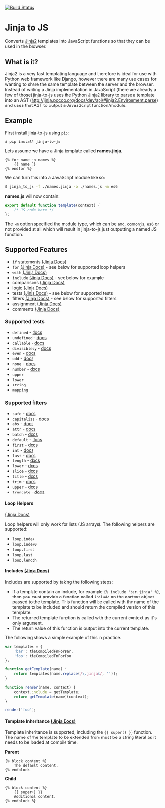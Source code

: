 [![Build Status](https://travis-ci.org/jonbretman/jinja-to-js.svg?branch=master)](https://travis-ci.org/jonbretman/jinja-to-js)

# Jinja to JS
Converts [Jinja2](http://jinja.pocoo.org/docs/dev/) templates into JavaScript functions so that they can be used in the browser.

## What is it?
Jinja2 is a very fast templating language and therefore is ideal for use with Python web framework like Django, however there are many use cases for wanting to share the same template between the server and the browser. Instead of writing a Jinja implementation in JavaScript (there are already a few of those) jinja-to-js uses the Python Jinja2 library to parse a template into an AST (http://jinja.pocoo.org/docs/dev/api/#jinja2.Environment.parse) and uses that AST to output a JavasScript function/module.

## Example

First install jinja-to-js using `pip`:
```sh
$ pip install jinja-to-js
```

Lets assume we have a Jinja template called **names.jinja**.
```jinja
{% for name in names %}
    {{ name }}
{% endfor %}
```

We can turn this into a JavaScript module like so:
```sh
$ jinja_to_js -f ./names.jinja -o ./names.js -m es6
```

**names.js** will now contain:
```js
export default function template(context) {
    /* JS code here */
};
```

The `-m` option specified the module type, which can be `amd`, `commonjs`, `es6` or not provided at all which will result in jinja-to-js just outputting a named JS function.

## Supported Features
* `if` statements [(Jinja Docs)](http://jinja.pocoo.org/docs/dev/templates/#if)
* `for` [(Jinja Docs)](http://jinja.pocoo.org/docs/dev/templates/#for) - see below for supported loop helpers
* `with` [(Jinja Docs)](http://jinja.pocoo.org/docs/dev/templates/#with-statement)
* `include` [(Jinja Docs)](http://jinja.pocoo.org/docs/dev/templates/#include) - see below for example
* comparisons [(Jinja Docs)](http://jinja.pocoo.org/docs/dev/templates/#comparisons)
* logic [(Jinja Docs)](http://jinja.pocoo.org/docs/dev/templates/#logic)
* tests [(Jinja Docs)](http://jinja.pocoo.org/docs/dev/templates/#tests) - see below for supported tests
* filters [(Jinja Docs)](http://jinja.pocoo.org/docs/dev/templates/#builtin-filters) - see below for supported filters
* assignment [(Jinja Docs)](http://jinja.pocoo.org/docs/dev/templates/#assignments)
* comments [(Jinja Docs)](http://jinja.pocoo.org/docs/dev/templates/#comments)

### Supported tests
* `defined` - [docs](http://jinja.pocoo.org/docs/dev/templates/#defined)
* `undefined` - [docs](http://jinja.pocoo.org/docs/dev/templates/#undefined)
* `callable` - [docs](http://jinja.pocoo.org/docs/dev/templates/#callable)
* `divisibleby` - [docs](http://jinja.pocoo.org/docs/dev/templates/#divisibleby)
* `even` - [docs](http://jinja.pocoo.org/docs/dev/templates/#even)
* `odd` - [docs](http://jinja.pocoo.org/docs/dev/templates/#odd)
* `none` - [docs](http://jinja.pocoo.org/docs/dev/templates/#none)
* `number` - [docs](http://jinja.pocoo.org/docs/dev/templates/#number)
* `upper`
* `lower`
* `string`
* `mapping`

### Supported filters
* `safe` - [docs](http://jinja.pocoo.org/docs/dev/templates/#safe)
* `capitalize` - [docs](http://jinja.pocoo.org/docs/dev/templates/#capitalize)
* `abs` - [docs](http://jinja.pocoo.org/docs/dev/templates/#abs)
* `attr` - [docs](http://jinja.pocoo.org/docs/dev/templates/#attr)
* `batch` - [docs](http://jinja.pocoo.org/docs/dev/templates/#batch)
* `default` - [docs](http://jinja.pocoo.org/docs/dev/templates/#default)
* `first` - [docs](http://jinja.pocoo.org/docs/dev/templates/#first)
* `int` - [docs](http://jinja.pocoo.org/docs/dev/templates/#int)
* `last` - [docs](http://jinja.pocoo.org/docs/dev/templates/#last)
* `length` - [docs](http://jinja.pocoo.org/docs/dev/templates/#length)
* `lower` - [docs](http://jinja.pocoo.org/docs/dev/templates/#lower)
* `slice` - [docs](http://jinja.pocoo.org/docs/dev/templates/#slice)
* `title` - [docs](http://jinja.pocoo.org/docs/dev/templates/#title)
* `trim` - [docs](http://jinja.pocoo.org/docs/dev/templates/#trim)
* `upper` - [docs](http://jinja.pocoo.org/docs/dev/templates/#upper)
* `truncate` - [docs](http://jinja.pocoo.org/docs/dev/templates/#truncate)

#### Loop Helpers
[(Jinja Docs)](http://jinja.pocoo.org/docs/dev/templates/#for)

Loop helpers will only work for lists (JS arrays). The following helpers are supported:
* `loop.index`
* `loop.index0`
* `loop.first`
* `loop.last`
* `loop.length`

#### Includes [(Jinja Docs)](http://jinja.pocoo.org/docs/dev/templates/#include)

Includes are supported by taking the following steps:

* If a template contain an include, for example `{% include 'bar.jinja' %}`, then you must provide a function called `include` on the context object passed to the template. This function will be called with the name of the template to be included and should return the compiled version of this template.
* The returned template function is called with the current context as it's only argument.
* The return value of this function is output into the current template.

The following shows a simple example of this in practice.
```js
var templates = {
    'bar': theCompiledFnForBar,
    'foo': theCompiledFnForFoo
};

function getTemplate(name) {
    return templates[name.replace(/\.jinja$/, '')];
}

function render(name, context) {
    context.include = getTemplate;
    return getTemplate(name)(context);
}

render('foo');
```

#### Template Inheritance [(Jinja Docs)](http://jinja.pocoo.org/docs/dev/templates/#template-inheritance)

Template inheritance is supported, including the `{{ super() }}` function. The name of the template to be extended from must be a string literal as it needs to be loaded at compile time.

**Parent**
```jinja
{% block content %}
    The default content.
{% endblock
```

**Child**
```jinja
{% block content %}
    {{ super() }}
    Additional content.
{% endblock %}
```
